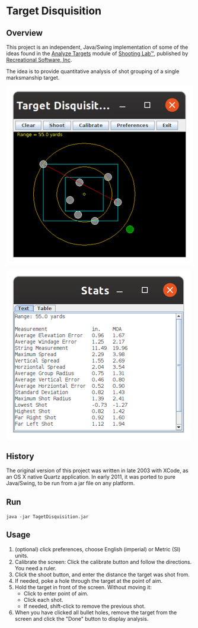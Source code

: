 # Target Disquisition
## Overview
This project is an independent, Java/Swing implementation of some of the ideas found in the 
[Analyze Targets](https://www.shootingsoftware.com/target.htm) module of 
[Shooting Lab™](https://www.shootingsoftware.com/ballistics.htm), 
published by [Recreational Software, Inc](https://www.shootingsoftware.com/index.htm).

The idea is to provide quantitative analysis of shot grouping of a single marksmanship target.

![Target diagram](screenshot-target-diagram.png)

![Target stats](screenshot-stats.png)

## History
The original version of this project was written in late 2003 with XCode, as an OS X native
Quartz application. In early 2011, it was ported to pure Java/Swing, 
to be run from a jar file on any platform.

## Run
`java -jar TagetDisquisition.jar`

## Usage
1. (optional) click preferences, choose English (imperial) or Metric (SI) units.
2. Calibrate the screen: Click the calibrate button and follow the directions.  You need a ruler.
3. Click the shoot button, and enter the distance the target was shot from.
4. If needed, poke a hole through the target at the point of aim.
5. Hold the target in front of the screen.  Without moving it:
    - Click to enter point of aim.
    - Click each shot.
    - If needed, shift-click to remove the previous shot.
6. When you have clicked all bullet holes, remove the target from the screen
and click the "Done" button to display analysis.

